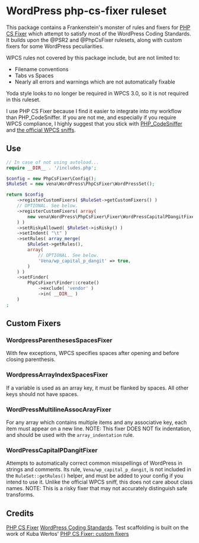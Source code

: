 # WordPress php-cs-fixer ruleset

This package contains a Frankenstein's monster of rules and fixers for [PHP CS Fixer](https://github.com/FriendsOfPHP/PHP-CS-Fixer) which attempt to satisfy most of the WordPress Coding Standards. It builds upon the @PSR2 and @PhpCsFixer rulesets, along with custom fixers for some WordPress peculiarities.

WPCS rules not covered by this package include, but are not limited to:
* Filename conventions
* Tabs vs Spaces
* Nearly all errors and warnings which are not automatically fixable

Yoda style looks to no longer be required in WPCS 3.0, so it is not required in this ruleset.

I use PHP CS Fixer because I find it easier to integrate into my workflow than PHP_CodeSniffer. If you are not me, and especially if you require WPCS compliance, I highly suggest that you stick with [PHP_CodeSniffer](https://github.com/squizlabs/PHP_CodeSniffer) and [the official WPCS sniffs](https://github.com/WordPress/WordPress-Coding-Standards).

## Use

```php
// In case of not using autoload...
require __DIR__ . '/includes.php';

$config = new PhpCsFixer\Config();
$RuleSet = new vena\WordPress\PhpCsFixer\WordPressSet();

return $config
	->registerCustomFixers( $RuleSet->getCustomFixers() )
	// OPTIONAL. See below.
	->registerCustomFixers( array(
		new vena\WordPress\PhpCsFixer\Fixer\WordPressCapitalPDangitFixer(),
	) )
	->setRiskyAllowed( $RuleSet->isRisky() )
	->setIndent( "\t" )
	->setRules( array_merge(
		$RuleSet->getRules(),
		array(
			// OPTIONAL. See below.
			'Vena/wp_capital_p_dangit' => true,
		)
	) )
	->setFinder(
		PhpCsFixer\Finder::create()
			->exclude( 'vendor' )
			->in( __DIR__ )
	)
;
```

## Custom Fixers

### WordpressParenthesesSpacesFixer

With few exceptions, WPCS specifies spaces after opening and before closing parenthesis.

### WordpressArrayIndexSpacesFixer

If a variable is used as an array key, it must be flanked by spaces. All other keys should not have spaces.

### WordPressMultilineAssocArayFixer

For any array which contains multiple items and any associative key, each item must appear on a new line. NOTE: This fixer DOES NOT fix indentation, and should be used with the `array_indentation` rule.

### WordPressCapitalPDangitFixer

Attempts to automatically correct common misspellings of WordPress in strings and comments. Its rule, `Vena/wp_capital_p_dangit`, is not included in the `RuleSet::getRules()` helper, and must be added to your config if you intend to use it. Unlike the official WPCS sniff, this does not care about class names. NOTE: This is a risky fixer that may not accurately distinguish safe transforms.

## Credits

[PHP CS Fixer](https://github.com/FriendsOfPHP/PHP-CS-Fixer)
[WordPress Coding Standards](https://github.com/WordPress/WordPress-Coding-Standards).
Test scaffolding is built on the work of Kuba Werłos' [PHP CS Fixer: custom fixers](https://github.com/kubawerlos/php-cs-fixer-custom-fixers/)